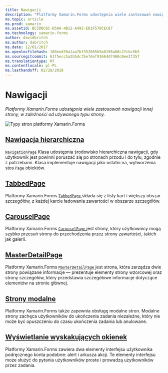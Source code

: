```yaml
---
title: Nawigacji
description: "Platformy Xamarin.Forms udostępnia wiele zastosowań nawigacji innej strony, w zależności od używanego typu strony."
ms.topic: article
ms.prod: xamarin
ms.assetid: BC5D0C6C-D5A9-4B12-A492-ED1F570CEC87
ms.technology: xamarin-forms
author: davidbritch
ms.author: dabritch
ms.date: 12/01/2017
ms.openlocfilehash: 180eed39a1aa7bf352665b9a0198a88c2fcbc5b5
ms.sourcegitcommit: 61f5ecc5a2b5dcfbefdef91664d7460c0ee2f357
ms.translationtype: MT
ms.contentlocale: pl-PL
ms.lasthandoff: 02/28/2018
---
```

# <a name="navigation"></a>Nawigacji

_Platformy Xamarin.Forms udostępnia wiele zastosowań nawigacji innej strony, w zależności od używanego typu strony._

![](images/page-types.png "Typy stron platformy Xamarin.Forms")

## <a name="hierarchical-navigationhierarchicalmd"></a>[Nawigacja hierarchiczna](hierarchical.md)

[ `NavigationPage` ](https://developer.xamarin.com/api/type/Xamarin.Forms.NavigationPage/) Klasa udostępnia środowisko hierarchiczna nawigacji, gdy użytkownik jest powinni poruszać się po stronach przodu i do tyłu, zgodnie z potrzebami. Klasa implementuje nawigacji jako ostatni na, wytworzenia stos [ `Page` ](https://developer.xamarin.com/api/type/Xamarin.Forms.Page/) obiektów.

## <a name="tabbedpagetabbed-pagemd"></a>[TabbedPage](tabbed-page.md)

Platformy Xamarin.Forms [ `TabbedPage` ](https://developer.xamarin.com/api/type/Xamarin.Forms.TabbedPage/) składa się z listy kart i większy obszar szczegółów, z każdej karcie ładowania zawartości w obszarze szczegółów.

## <a name="carouselpagecarousel-pagemd"></a>[CarouselPage](carousel-page.md)

Platformy Xamarin.Forms [ `CarouselPage` ](https://developer.xamarin.com/api/type/Xamarin.Forms.CarouselPage/) jest strony, który użytkownicy mogą szybko przesuń strony do przechodzenia przez strony zawartości, takich jak galerii.

## <a name="masterdetailpagemaster-detail-pagemd"></a>[MasterDetailPage](master-detail-page.md)

Platformy Xamarin.Forms [ `MasterDetailPage` ](https://developer.xamarin.com/api/type/Xamarin.Forms.MasterDetailPage/) jest strona, która zarządza dwie strony powiązane informacje — prezentuje elementy strony wzorcowej oraz strony szczegółów, który przedstawia szczegółowe informacje dotyczące elementów na stronie głównej.

## <a name="modal-pagesmodalmd"></a>[Strony modalne](modal.md)

Platformy Xamarin.Forms także zapewnia obsługę modalne stron. Modalne strony zachęca użytkowników do ukończenia zadania niezależne, który nie może być opuszczeniu do czasu ukończenia zadania lub anulowane.

## <a name="displaying-pop-upspop-upsmd"></a>[Wyświetlanie wyskakujących okienek](pop-ups.md)

Platformy Xamarin.Forms zawiera dwa elementy interfejsu użytkownika podręcznego konta podobne: alert i arkusza akcji. Te elementy interfejsu może służyć do pytania użytkowników proste i prowadzą użytkowników przez zadania.

